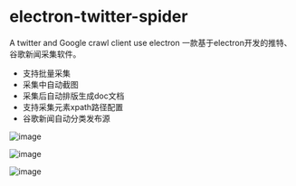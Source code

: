 # electron-twitter-spider
A twitter and Google crawl client use electron 一款基于electron开发的推特、谷歌新闻采集软件。

- 支持批量采集
- 采集中自动截图
- 采集后自动排版生成doc文档
- 支持采集元素xpath路径配置
- 谷歌新闻自动分类发布源

![image](https://user-images.githubusercontent.com/7855660/118757076-e1f1dd00-b89e-11eb-97f4-f5a93a9c9f86.png)

![image](https://user-images.githubusercontent.com/7855660/118757103-f0d88f80-b89e-11eb-8ad6-890e3d88b83f.png)

![image](https://user-images.githubusercontent.com/7855660/118757164-1d8ca700-b89f-11eb-81db-1b48759bc7ac.png)
